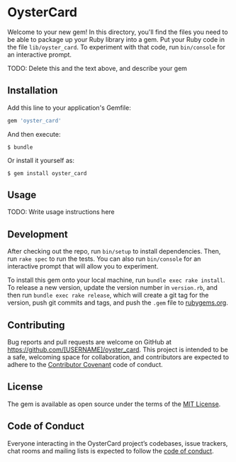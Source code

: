 # OysterCard

Welcome to your new gem! In this directory, you'll find the files you need to be able to package up your Ruby library into a gem. Put your Ruby code in the file `lib/oyster_card`. To experiment with that code, run `bin/console` for an interactive prompt.

TODO: Delete this and the text above, and describe your gem

## Installation

Add this line to your application's Gemfile:

```ruby
gem 'oyster_card'
```

And then execute:

    $ bundle

Or install it yourself as:

    $ gem install oyster_card

## Usage

TODO: Write usage instructions here

## Development

After checking out the repo, run `bin/setup` to install dependencies. Then, run `rake spec` to run the tests. You can also run `bin/console` for an interactive prompt that will allow you to experiment.

To install this gem onto your local machine, run `bundle exec rake install`. To release a new version, update the version number in `version.rb`, and then run `bundle exec rake release`, which will create a git tag for the version, push git commits and tags, and push the `.gem` file to [rubygems.org](https://rubygems.org).

## Contributing

Bug reports and pull requests are welcome on GitHub at https://github.com/[USERNAME]/oyster_card. This project is intended to be a safe, welcoming space for collaboration, and contributors are expected to adhere to the [Contributor Covenant](http://contributor-covenant.org) code of conduct.

## License

The gem is available as open source under the terms of the [MIT License](https://opensource.org/licenses/MIT).

## Code of Conduct

Everyone interacting in the OysterCard project’s codebases, issue trackers, chat rooms and mailing lists is expected to follow the [code of conduct](https://github.com/[USERNAME]/oyster_card/blob/master/CODE_OF_CONDUCT.md).
